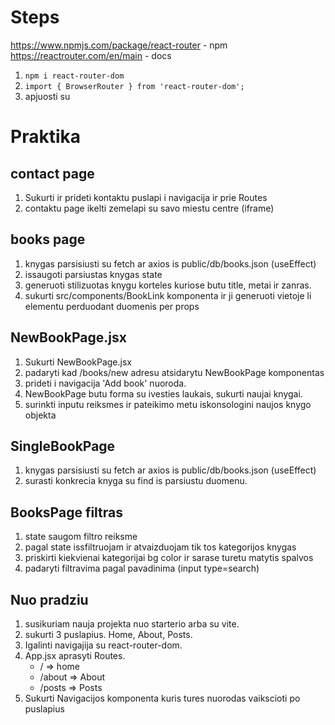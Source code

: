 # Steps

https://www.npmjs.com/package/react-router - npm
https://reactrouter.com/en/main - docs

1. `npm i react-router-dom`
2. `import { BrowserRouter } from 'react-router-dom';`
3. apjuosti <App /> su <BrowserRouter>

# Praktika

## contact page

1. Sukurti ir prideti kontaktu puslapi i navigacija ir prie Routes
2. contaktu page ikelti zemelapi su savo miestu centre (iframe)

## books page

1. knygas parsisiusti su fetch ar axios is public/db/books.json (useEffect)
2. issaugoti parsiustas knygas state
3. generuoti stilizuotas knygu korteles kuriose butu title, metai ir zanras.
4. sukurti src/components/BookLink komponenta ir ji generuoti vietoje li elementu perduodant duomenis per props

## NewBookPage.jsx

1. Sukurti NewBookPage.jsx
2. padaryti kad /books/new adresu atsidarytu NewBookPage komponentas
3. prideti i navigacija 'Add book' nuoroda.
4. NewBookPage butu forma su ivesties laukais, sukurti naujai knygai.
5. surinkti inputu reiksmes ir pateikimo metu iskonsologini naujos knygo objekta

## SingleBookPage

1. knygas parsisiusti su fetch ar axios is public/db/books.json (useEffect)
2. surasti konkrecia knyga su find is parsiustu duomenu.

## BooksPage filtras

1. state saugom filtro reiksme
2. pagal state issfiltruojam ir atvaizduojam tik tos kategorijos knygas
3. priskirti kiekvienai kategorijai bg color ir sarase turetu matytis spalvos
4. padaryti filtravima pagal pavadinima (input type=search)

## Nuo pradziu

1. susikuriam nauja projekta nuo starterio arba su vite.
2. sukurti 3 puslapius. Home, About, Posts.
3. Igalinti navigajija su react-router-dom.
4. App.jsx aprasyti Routes.
   - / => home
   - /about => About
   - /posts => Posts
5. Sukurti Navigacijos komponenta kuris tures nuorodas vaikscioti po puslapius
